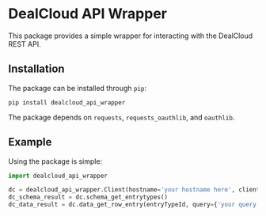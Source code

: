 # DealCloud API Wrapper

This package provides a simple wrapper for interacting with the DealCloud REST API. 

## Installation

The package can be installed through `pip`:
```
pip install dealcloud_api_wrapper
```

The package depends on `requests`, `requests_oauthlib`, and `oauthlib`.

## Example

Using the package is simple:

```python
import dealcloud_api_wrapper 

dc = dealcloud_api_wrapper.Client(hostname='your hostname here', client_id='your client id', client_secret='your client secret')
dc_schema_result = dc.schema_get_entrytypes()
dc_data_result = dc.data_get_row_entry(entryTypeId, query={'your query'}, params={'your params'})
```


